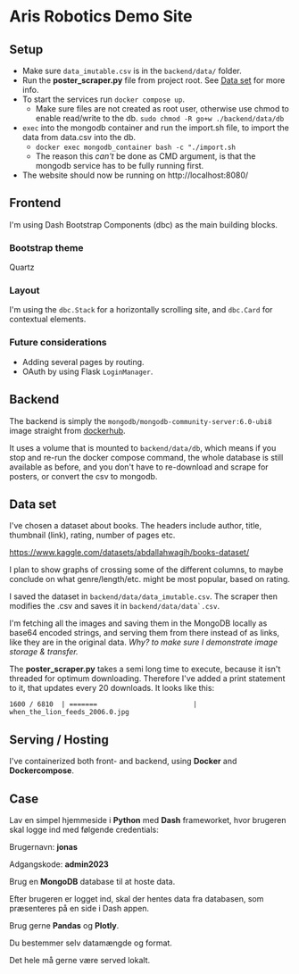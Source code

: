 # Aris Robotics Demo Site

## Setup
- Make sure `data_imutable.csv` is in the ``backend/data/`` folder.
- Run the __poster_scraper.py__ file from project root. See [Data set](#data) for more info.
- To start the services run `docker compose up`.
	- Make sure files are not created as root user, otherwise use chmod to enable read/write to the db.
	`sudo chmod -R go+w ./backend/data/db`
- ``exec`` into the mongodb container and run the import.sh file, to import the data from data.csv into the db.
	- `docker exec mongodb_container bash -c "./import.sh`
	- The reason this *can't* be done as CMD argument, is that the mongodb service has to be fully running first. 
- The website should now be running on http://localhost:8080/

## Frontend

I'm using Dash Bootstrap Components (dbc) as the main building blocks.

### Bootstrap theme

Quartz

### Layout

I'm using the `dbc.Stack` for a horizontally scrolling site, and `dbc.Card` for contextual elements.

### Future considerations

- Adding several pages by routing.
- OAuth by using Flask `LoginManager`.

## Backend

The backend is simply the ``mongodb/mongodb-community-server:6.0-ubi8`` image straight from [dockerhub](https://hub.docker.com/r/mongodb/mongodb-community-server).

It uses a volume that is mounted to `backend/data/db`, which means if you stop and re-run the docker compose command, the whole database is still available as before, and you don't have to re-download and scrape for posters, or convert the csv to mongodb.

## <a id="data"></a>Data set

I've chosen a dataset about books. The headers include author, title, thumbnail (link), rating, number of pages etc.

https://www.kaggle.com/datasets/abdallahwagih/books-dataset/

I plan to show graphs of crossing some of the different columns, to maybe conclude on what genre/length/etc. might be most popular, based on rating.

I saved the dataset in `backend/data/data_imutable.csv`. The scraper then modifies the .csv and saves it in ``backend/data/data`.csv``.

I'm fetching all the images and saving them in the MongoDB locally as base64 encoded strings, and serving them from there instead of as links, like they are in the original data. *Why? to make sure I demonstrate image storage & transfer.*

The __poster_scraper.py__ takes a semi long time to execute, because it isn't threaded for optimum downloading.
Therefore I've added a print statement to it, that updates every 20 downloads. It looks like this:

```1600 / 6810  | =======                        | when_the_lion_feeds_2006.0.jpg```

## Serving / Hosting

I've containerized both front- and backend, using __Docker__ and __Dockercompose__.

## Case

Lav en simpel hjemmeside i __Python__ med __Dash__ frameworket, hvor brugeren skal logge ind med følgende credentials:

Brugernavn: __jonas__

Adgangskode: __admin2023__

Brug en __MongoDB__ database til at hoste data.

Efter brugeren er logget ind, skal der hentes data fra databasen, som præsenteres på en side i Dash appen.

Brug gerne __Pandas__ og __Plotly__.

Du bestemmer selv datamængde og format.

Det hele må gerne være served lokalt.
